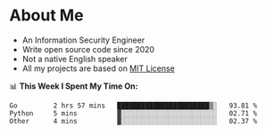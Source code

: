 # About Me

- An Information Security Engineer
- Write open source code since 2020
- Not a native English speaker
- All my projects are based on [MIT License](https://opensource.org/licenses/MIT)

📊 **This Week I Spent My Time On:**
<!--START_SECTION:waka-->
```text
Go         2 hrs 57 mins   ███████████████████████▒░   93.81 % 
Python     5 mins          ▓░░░░░░░░░░░░░░░░░░░░░░░░   02.71 % 
Other      4 mins          ▓░░░░░░░░░░░░░░░░░░░░░░░░   02.37 % 
```
<!--END_SECTION:waka-->

